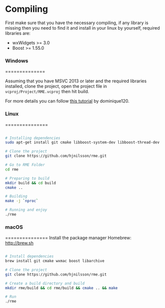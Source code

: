 Compiling
==========

First make sure that you have the necessary compiling, if any library is missing then you need to find it and install in your linux by yourself, required libraries are:

* wxWidgets >= 3.0
* Boost >= 1.55.0

### Windows
==============

Assuming that you have MSVC 2013 or later and the required libraries installed, clone the project, open the project file in `vcproj/Project/RME.vcproj` then hit build.

For more details you can follow [this tutorial](http://otland.net/threads/compiling-iLeets-map-editor-from-the-latest-source-with-msvc-2013.216826/) by dominique120.

### Linux
===============

```bash

# Installing dependencies
sudo apt-get install git cmake libboost-system-dev libboost-thread-dev libglu1-mesa-dev libwxgtk3.0-dev libarchive-dev freeglut3-dev libxmu-dev libxi-dev

# Clone the project
git clone https://github.com/hjnilsson/rme.git

# Go to RME Folder
cd rme

# Preparing to build
mkdir build && cd build
cmake ..

# Building
make -j `nproc`

# Running and enjoy
./rme
```

### macOS
===============
Install the package manager Homebrew: http://brew.sh
```bash

# Install dependencies
brew install git cmake wxmac boost libarchive

# Clone the project
git clone https://github.com/hjnilsson/rme.git

# Create a build directory and build
mkdir rme/build && cd rme/build && cmake .. && make

# Run
./rme

```
